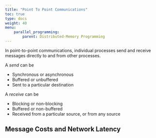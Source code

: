 ```yaml
---
title: "Point To Point Communications"
toc: true
type: docs
weight: 40
menu:
    parallel_programming:
        parent: Distributed-Memory Programming
---
```


In point-to-point communications, individual processes send and receive messages directly to and from other processes.

A _send_ can be
* Synchronous or asynchronous
* Buffered or unbuffered
* Sent to a particular destination

A _receive_ can be
* Blocking or non-blocking
* Buffered or non-buffered
* Received from a particular source, or from any source

## Message Costs and Network Latency





